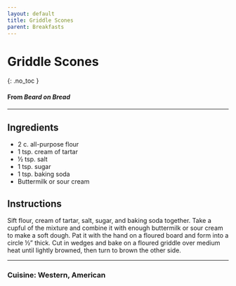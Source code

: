 ```yaml
---
layout: default
title: Griddle Scones
parent: Breakfasts
---
```


# Griddle Scones
{: .no_toc }
#### From <i>Beard on Bread</i>
---

## Ingredients
<ul>
	<li>2 c. all-purpose flour</li>
	<li>1 tsp. cream of tartar</li>
	<li>½ tsp. salt</li>
	<li>1 tsp. sugar</li>
	<li>1 tsp. baking soda</li>
	<li>Buttermilk or sour cream</li>
</ul>

## Instructions
Sift flour, cream of tartar, salt, sugar, and baking soda together. Take a cupful of the mixture and combine it with enough buttermilk or sour cream to make a soft dough. Pat it with the hand on a floured board and form into a circle ½” thick. Cut in wedges and bake on a floured griddle over medium heat until lightly browned, then turn to brown the other side.

--- 

### Cuisine: Western, American